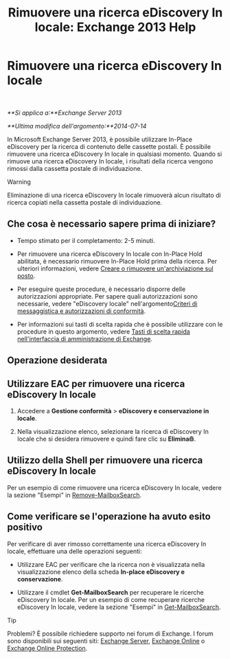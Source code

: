 ﻿---
title: 'Rimuovere una ricerca eDiscovery In locale: Exchange 2013 Help'
TOCTitle: Rimuovere una ricerca eDiscovery In locale
ms:assetid: 78461a78-1255-4a26-9d36-c6b8eb82a4f9
ms:mtpsurl: https://technet.microsoft.com/it-it/library/Dd298078(v=EXCHG.150)
ms:contentKeyID: 50481004
ms.date: 05/22/2018
mtps_version: v=EXCHG.150
ms.translationtype: MT
---

# Rimuovere una ricerca eDiscovery In locale

 

_**Si applica a:**Exchange Server 2013_

_**Ultima modifica dell'argomento:**2014-07-14_

In Microsoft Exchange Server 2013, è possibile utilizzare In-Place eDiscovery per la ricerca di contenuto delle cassette postali. È possibile rimuovere una ricerca eDiscovery In locale in qualsiasi momento. Quando si rimuove una ricerca eDiscovery In locale, i risultati della ricerca vengono rimossi dalla cassetta postale di individuazione.


> [!WARNING]
> Eliminazione di una ricerca eDiscovery In locale rimuoverà alcun risultato di ricerca copiati nella cassetta postale di individuazione.



## Che cosa è necessario sapere prima di iniziare?

  - Tempo stimato per il completamento: 2-5 minuti.

  - Per rimuovere una ricerca eDiscovery In locale con In-Place Hold abilitata, è necessario rimuovere In-Place Hold prima della ricerca. Per ulteriori informazioni, vedere [Creare o rimuovere un'archiviazione sul posto](create-or-remove-an-in-place-hold-exchange-2013-help.md).

  - Per eseguire queste procedure, è necessario disporre delle autorizzazioni appropriate. Per sapere quali autorizzazioni sono necessarie, vedere "eDiscovery locale" nell'argomento[Criteri di messaggistica e autorizzazioni di conformità](messaging-policy-and-compliance-permissions-exchange-2013-help.md).

  - Per informazioni sui tasti di scelta rapida che è possibile utilizzare con le procedure in questo argomento, vedere [Tasti di scelta rapida nell'interfaccia di amministrazione di Exchange](keyboard-shortcuts-in-the-exchange-admin-center-exchange-online-protection-help.md).

## Operazione desiderata

## Utilizzare EAC per rimuovere una ricerca eDiscovery In locale

1.  Accedere a **Gestione conformità** \> **eDiscovery e conservazione in locale**.

2.  Nella visualizzazione elenco, selezionare la ricerca di eDiscovery In locale che si desidera rimuovere e quindi fare clic su **Elimina**![Icona Elimina](images/Dd979797.14f639f6-61e8-4418-bbfb-0db14de9d2f5(EXCHG.150).gif "Icona Elimina").

## Utilizzo della Shell per rimuovere una ricerca eDiscovery In locale

Per un esempio di come rimuovere una ricerca eDiscovery In locale, vedere la sezione "Esempi" in [Remove-MailboxSearch](https://technet.microsoft.com/it-it/library/dd298130\(v=exchg.150\)).

## Come verificare se l'operazione ha avuto esito positivo

Per verificare di aver rimosso correttamente una ricerca eDiscovery In locale, effettuare una delle operazioni seguenti:

  - Utilizzare EAC per verificare che la ricerca non è visualizzata nella visualizzazione elenco della scheda **In-place eDiscovery e conservazione**.

  - Utilizzare il cmdlet **Get-MailboxSearch** per recuperare le ricerche eDiscovery In locale. Per un esempio di come recuperare ricerche eDiscovery In locale, vedere la sezione "Esempi" in [Get-MailboxSearch](https://technet.microsoft.com/it-it/library/dd351021\(v=exchg.150\)).


> [!TIP]
> Problemi? È possibile richiedere supporto nei forum di Exchange. I forum sono disponibili sui seguenti siti: <A href="https://go.microsoft.com/fwlink/p/?linkid=60612">Exchange Server</A>, <A href="https://go.microsoft.com/fwlink/p/?linkid=267542">Exchange Online</A> o <A href="https://go.microsoft.com/fwlink/p/?linkid=285351">Exchange Online Protection</A>.


